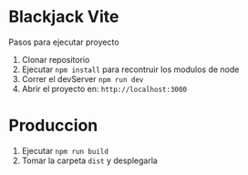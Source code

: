 # Blackjack Vite

Pasos para ejecutar proyecto

1. Clonar repositorio
2. Ejecutar `npm install` para recontruir los modulos de node
2. Correr el devServer `npm run dev`
4. Abrir el proyecto en: `http://localhost:3000`

# Produccion
1. Ejecutar `npm run build`
2. Tomar la carpeta `dist` y desplegarla